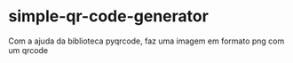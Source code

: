# simple-qr-code-generator
Com a ajuda da biblioteca pyqrcode, faz uma imagem em formato png com um qrcode
